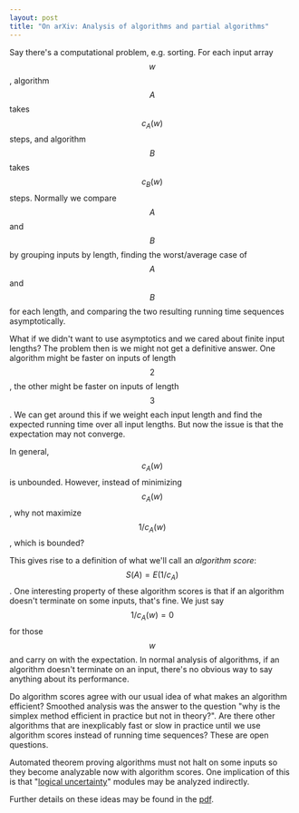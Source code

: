```yaml
---
layout: post
title: "On arXiv: Analysis of algorithms and partial algorithms"
---
```


Say there's a computational problem, e.g. sorting.
For each input array
$$w$$, algorithm $$A$$ takes $$c_A(w)$$ steps, and algorithm $$B$$ takes
$$c_B(w)$$ steps.
Normally we compare $$A$$ and $$B$$ by grouping inputs by length, finding
the worst/average case of $$A$$ and $$B$$ for each length, and comparing the
two resulting running time sequences asymptotically.

What if we didn't want to use asymptotics and we cared about finite input
lengths?
The problem then is we might not get a definitive answer.
One algorithm might be faster on inputs of length $$2$$, the other might be
faster on inputs of length $$3$$.
We can get around this if we weight each input length and find the expected
running time over all input lengths.
But now the issue is that the expectation may not converge.

In general, $$c_A(w)$$ is unbounded.
However, instead of minimizing $$c_A(w)$$, why not maximize
$$1/c_A(w)$$, which is bounded?

This gives rise to a definition of what we'll call an _algorithm score_:
$$S(A) = E(1/c_A)$$.
One interesting property of these algorithm scores is that if an algorithm
doesn't terminate on some inputs, that's fine.
We just say $$1/c_A(w) = 0$$ for those $$w$$ and carry on with the expectation.
In normal analysis of algorithms, if an algorithm doesn't terminate on an
input, there's no obvious way to say anything about its performance.

Do algorithm scores agree with our usual idea of what makes an algorithm
efficient?
Smoothed analysis was the answer to the question "why is the simplex method
efficient in practice but not in theory?".
Are there other algorithms that are inexplicably fast or slow in practice until
we use algorithm scores instead of running time sequences?
These are open questions.

Automated theorem proving algorithms must not halt on some inputs so they
become analyzable now with algorithm scores.
One implication of this is that
"[logical uncertainty](http://lesswrong.com/lw/l4p/logical_uncertainty_reading_list/)"
modules may be analyzed indirectly.

Further details on these ideas may be found in the
[pdf](http://arxiv.org/abs/1601.03411).
